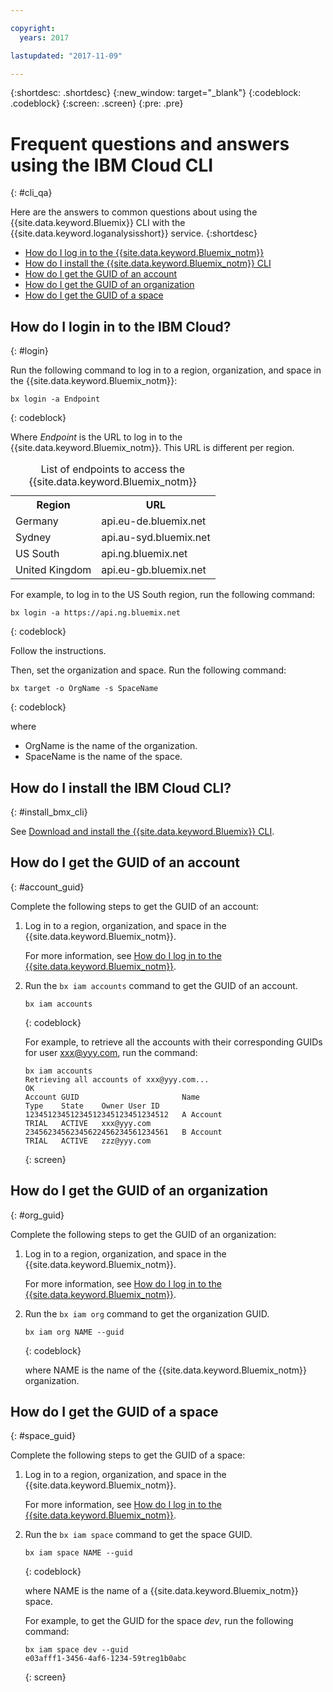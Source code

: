 ```yaml
---

copyright:
  years: 2017

lastupdated: "2017-11-09"

---
```



{:shortdesc: .shortdesc}
{:new_window: target="_blank"}
{:codeblock: .codeblock}
{:screen: .screen}
{:pre: .pre}


# Frequent questions and answers using the IBM Cloud CLI
{: #cli_qa}

Here are the answers to common questions about using the {{site.data.keyword.Bluemix}} CLI with the {{site.data.keyword.loganalysisshort}} service. 
{:shortdesc}

* [How do I log in to the {{site.data.keyword.Bluemix_notm}}](/docs/services/CloudLogAnalysis/qa/cli_qa.html#login)
* [How do I install the {{site.data.keyword.Bluemix_notm}} CLI](/docs/services/CloudLogAnalysis/qa/cli_qa.html#install_bmx_cli)
* [How do I get the GUID of an account](/docs/services/CloudLogAnalysis/qa/cli_qa.html#account_guid)
* [How do I get the GUID of an organization](/docs/services/CloudLogAnalysis/qa/cli_qa.html#org_guid)
* [How do I get the GUID of a space](/docs/services/CloudLogAnalysis/qa/cli_qa.html#space_guid)

## How do I login in to the IBM Cloud?
{: #login}

Run the following command to log in to a region, organization, and space in the {{site.data.keyword.Bluemix_notm}}:

```
bx login -a Endpoint
```
{: codeblock}
	
Where *Endpoint* is the URL to log in to the {{site.data.keyword.Bluemix_notm}}. This URL is different per region.
	
<table>
    <caption>List of endpoints to access the {{site.data.keyword.Bluemix_notm}}</caption>
	<tr>
	  <th>Region</th>
	  <th>URL</th>
	</tr>
	<tr>
	  <td>Germany</td>
	  <td>api.eu-de.bluemix.net</td>
	</tr>
	<tr>
	  <td>Sydney</td>
	  <td>api.au-syd.bluemix.net</td>
	</tr>
	<tr>
	  <td>US South</td>
	  <td>api.ng.bluemix.net</td>
	</tr>
	<tr>
	  <td>United Kingdom</td>
	  <td>api.eu-gb.bluemix.net</td>
	</tr>
</table>

For example, to log in to the US South region, run the following command:
	
```
bx login -a https://api.ng.bluemix.net
```
{: codeblock}

Follow the instructions. 

Then, set the organization and space. Run the following command:

```
bx target -o OrgName -s SpaceName
```
{: codeblock}

where

* OrgName is the name of the organization.
* SpaceName is the name of the space.

	
	
## How do I install the IBM Cloud CLI?
{: #install_bmx_cli}

See [Download and install the {{site.data.keyword.Bluemix}} CLI](/docs/cli/reference/bluemix_cli/download_cli.html#download_install).



## How do I get the GUID of an account
{: #account_guid}
	
Complete the following steps to get the GUID of an account:
	
1. Log in to a region, organization, and space in the {{site.data.keyword.Bluemix_notm}}. 

    For more information, see [How do I log in to the {{site.data.keyword.Bluemix_notm}}](/docs/services/CloudLogAnalysis/qa/cli_qa.html#login).
	
2. Run the `bx iam accounts` command to get the GUID of an account.

    ```
	bx iam accounts
	```
	{: codeblock} 
	
	For example, to retrieve all the accounts with their corresponding GUIDs for user xxx@yyy.com, run the command:
	
	```
	bx iam accounts
	Retrieving all accounts of xxx@yyy.com...
    OK
    Account GUID                       Name                               Type    State    Owner User ID   
    12345123451234512345123451234512   A Account                          TRIAL   ACTIVE   xxx@yyy.com   
    23456234562345622456234561234561   B Account                          TRIAL   ACTIVE   zzz@yyy.com   
	```
	{: screen}

	
## How do I get the GUID of an organization
{: #org_guid}

Complete the following steps to get the GUID of an organization:
	
1. Log in to a region, organization, and space in the {{site.data.keyword.Bluemix_notm}}. 

    For more information, see [How do I log in to the {{site.data.keyword.Bluemix_notm}}](/docs/services/CloudLogAnalysis/qa/cli_qa.html#login).

2. Run the `bx iam org` command to get the organization GUID. 

    ```
    bx iam org NAME --guid
    ```
    {: codeblock}
	
    where NAME is the name of the {{site.data.keyword.Bluemix_notm}} organization.        
		
		
		
## How do I get the GUID of a space
{: #space_guid}
	
Complete the following steps to get the GUID of a space:
	
1. Log in to a region, organization, and space in the {{site.data.keyword.Bluemix_notm}}. 

    For more information, see [How do I log in to the {{site.data.keyword.Bluemix_notm}}](/docs/services/CloudLogAnalysis/qa/cli_qa.html#login).
	
2. Run the `bx iam space` command to get the space GUID. 

    ```
    bx iam space NAME --guid
    ```
    {: codeblock}
	
    where NAME is the name of a {{site.data.keyword.Bluemix_notm}} space. 
	
    For example, to get the GUID for the space *dev*, run the following command:
	
    ```
    bx iam space dev --guid
    e03afff1-3456-4af6-1234-59treg1b0abc
    ```
    {: screen}




		
		
